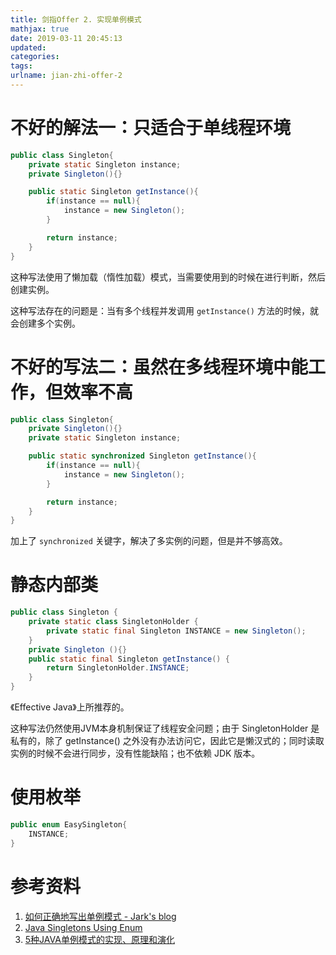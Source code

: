 ```yaml
---
title: 剑指Offer 2. 实现单例模式
mathjax: true
date: 2019-03-11 20:45:13
updated:
categories:
tags:
urlname: jian-zhi-offer-2
---
```




<!-- more -->

# 不好的解法一：只适合于单线程环境

```java
public class Singleton{
    private static Singleton instance;
    private Singleton(){}

    public static Singleton getInstance(){
        if(instance == null){
            instance = new Singleton();
        }

        return instance;
    }
}
```

这种写法使用了懒加载（惰性加载）模式，当需要使用到的时候在进行判断，然后创建实例。

这种写法存在的问题是：当有多个线程并发调用 `getInstance()` 方法的时候，就会创建多个实例。

# 不好的写法二：虽然在多线程环境中能工作，但效率不高

```java
public class Singleton{
    private Singleton(){}
    private static Singleton instance;

    public static synchronized Singleton getInstance(){
        if(instance == null){
            instance = new Singleton();
        }

        return instance;
    }
}
```

加上了 `synchronized` 关键字，解决了多实例的问题，但是并不够高效。



# 静态内部类

```java
public class Singleton {  
    private static class SingletonHolder {  
        private static final Singleton INSTANCE = new Singleton();  
    }  
    private Singleton (){}  
    public static final Singleton getInstance() {  
        return SingletonHolder.INSTANCE; 
    }  
}
```

《Effective Java》上所推荐的。

这种写法仍然使用JVM本身机制保证了线程安全问题；由于 SingletonHolder 是私有的，除了 getInstance() 之外没有办法访问它，因此它是懒汉式的；同时读取实例的时候不会进行同步，没有性能缺陷；也不依赖 JDK 版本。

# 使用枚举

```java
public enum EasySingleton{
    INSTANCE;
}
```





# 参考资料

1. [如何正确地写出单例模式 - Jark's blog](http://wuchong.me/blog/2014/08/28/how-to-correctly-write-singleton-pattern/)
2. [Java Singletons Using Enum](https://dzone.com/articles/java-singletons-using-enum)
3. [5种JAVA单例模式的实现、原理和演化](<https://jooop.github.io/2017/04/07/5%E7%A7%8DJAVA%E5%8D%95%E4%BE%8B%E6%A8%A1%E5%BC%8F%E7%9A%84%E5%AE%9E%E7%8E%B0%E3%80%81%E5%8E%9F%E7%90%86%E5%92%8C%E6%BC%94%E5%8C%96/>)